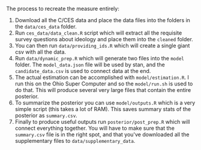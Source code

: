The process to recreate the measure entirely:

1) Download all the C/CES data and place the data files into the folders in the `data/ces_data` folder. 
2) Run `ces_data/data_clean.R` script which will extract all the requisite survey questions about ideology and place them into the `cleaned` folder. 
3) You can then run `data/providing_ids.R` which will create a single giant csv with all the data.
4) Run `data/dynamic_prep.R` which will generate two files into the `model` folder. The `model_data.json` file will be used by stan, and the `candidate_data.csv` is used to connect data at the end. 
5) The actual estimation can be accomplished with `model/estimation.R`. I run this on the Ohio Super Computer and so the `model/run.sh` is used to do that. This will produce several very large files that contain the entire posterior. 
6) To summarize the posterior you can use `model/outputs.R` which is a very simple script (this takes a lot of RAM). This saves summary stats of the posterior as `summary.csv`. 
7) Finally to produce useful outputs run `posterior/post_prep.R` which will connect everything together. You will have to make sure that the `summary.csv` file is in the right spot, and that you've downloaded all the supplementary files to `data/supplementary_data`. 